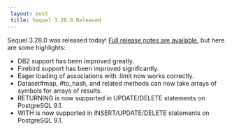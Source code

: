 ```yaml
---
 layout: post
 title: Sequel 3.28.0 Released
---
```


Sequel 3.28.0 was released today!  <a href="http://sequel.jeremyevans.net/rdoc/files/doc/release_notes/3_28_0_txt.html">Full release notes are available</a>, but here are some highlights:

* DB2 support has been improved greatly.
* Firebird support has been improved significantly.
* Eager loading of associations with :limit now works correctly.
* Dataset#map, #to_hash, and related methods can now take arrays of symbols for arrays of results.
* RETURNING is now supported in UPDATE/DELETE statements on PostgreSQL 9.1.
* WITH is now supported in INSERT/UPDATE/DELETE statements on PostgreSQL 9.1.
